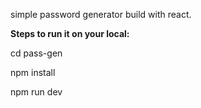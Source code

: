 simple password generator build with react.


**Steps to run it on your local:**

cd pass-gen

npm install

npm run dev
